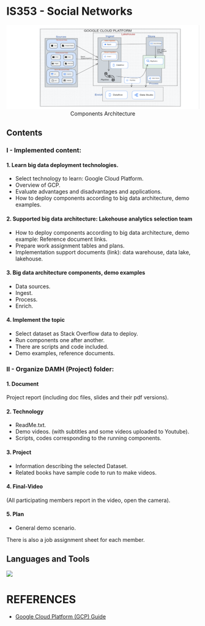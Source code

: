 # IS353 - Social Networks

<div align="center">
<img src="Project/GCP_ComponentsArchitectureDiagram.png" alt="Components Architecture""/>
</div>

<div align="center">
  Components Architecture
</div>

## Contents

### I - Implemented content:
#### 1. Learn big data deployment technologies.
  + Select technology to learn: Google Cloud Platform.
  + Overview of GCP.
  + Evaluate advantages and disadvantages and applications.
  + How to deploy components according to big data architecture, demo examples.

#### 2. Supported big data architecture: Lakehouse analytics selection team
  + How to deploy components according to big data architecture, demo example: Reference document links.
  + Prepare work assignment tables and plans.
  + Implementation support documents (link): data warehouse, data lake, lakehouse.

#### 3. Big data architecture components, demo examples
  + Data sources.
  + Ingest.
  + Process.
  + Enrich.

#### 4. Implement the topic
  + Select dataset as Stack Overflow data to deploy.
  + Run components one after another.
  + There are scripts and code included.
  + Demo examples, reference documents.



### II - Organize DAMH (Project) folder:
#### 1. Document
Project report (including doc files, slides and their pdf versions).

#### 2. Technology
  + ReadMe.txt.
  + Demo videos. (with subtitles and some videos uploaded to Youtube).
  + Scripts, codes corresponding to the running components.

#### 3. Project
  + Information describing the selected Dataset.
  + Related books have sample code to run to make videos.

#### 4. Final-Video 
(All participating members report in the video, open the camera).

#### 5. Plan 
  + General demo scenario.

There is also a job assignment sheet for each member.

## Languages and Tools
<a href="https://skillicons.dev">
<img src="https://skillicons.dev/icons?i=gcp,&perline=10" />
</a>

# REFERENCES
- <a href="https://github.com/mikeroyal/Google-Cloud-Guide">Google Cloud Platform (GCP) Guide</a>
